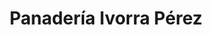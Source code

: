 ---
title: "Panadería Ivorra Pérez"
url: /la-torre-de-les-macanes-torremanzanas/panaderia-ivorra-perez/
shop: panadería
---